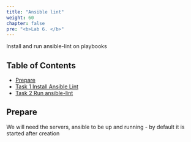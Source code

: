 ```yaml
---
title: "Ansible lint"
weight: 60
chapter: false
pre: "<b>Lab 6. </b>"
---
```


Install and run ansible-lint on playbooks

## Table of Contents

- [Prepare](#prepare)
- [Task 1 Install Ansible Lint](#task-1-install-ansible-lint)
- [Task 2 Run ansible-lint](#task-2-run-ansible-lint)

## Prepare

We will need the servers, ansible to be up and running - by default it is started after creation
